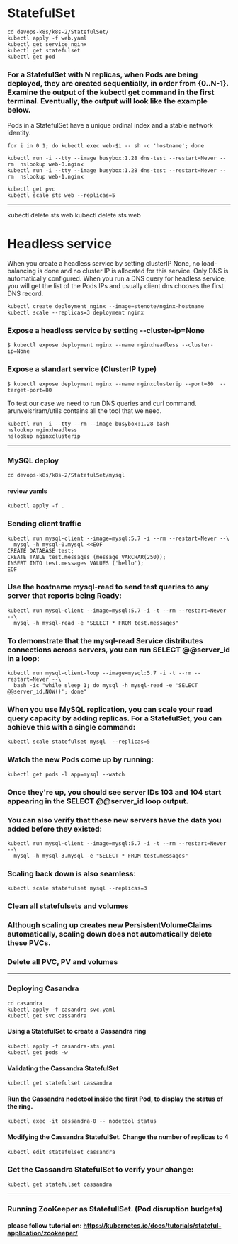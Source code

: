 # StatefulSet


```
cd devops-k8s/k8s-2/StatefulSet/
kubectl apply -f web.yaml
kubectl get service nginx
kubectl get statefulset
kubectl get pod
```

### For a StatefulSet with N replicas, when Pods are being deployed, they are created sequentially, in order from {0..N-1}. Examine the output of the kubectl get command in the first terminal. Eventually, the output will look like the example below.

Pods in a StatefulSet have a unique ordinal index and a stable network identity.
```
for i in 0 1; do kubectl exec web-$i -- sh -c 'hostname'; done
```

```
kubectl run -i --tty --image busybox:1.28 dns-test --restart=Never --rm  nslookup web-0.nginx
kubectl run -i --tty --image busybox:1.28 dns-test --restart=Never --rm  nslookup web-1.nginx
```
```
kubectl get pvc
kubectl scale sts web --replicas=5
```
--- 
kubectl delete sts web
kubectl delete sts web 

# Headless service
When you create a headless service by setting clusterIP None, no load-balancing is done and no cluster IP is allocated for this service. Only DNS is automatically configured. When you run a DNS query for headless service, you will get the list of the Pods IPs and usually client dns chooses the first DNS record.

```
kubectl create deployment nginx --image=stenote/nginx-hostname
kubectl scale --replicas=3 deployment nginx
```
### Expose a headless service by setting --cluster-ip=None
```
$ kubectl expose deployment nginx --name nginxheadless --cluster-ip=None
```

### Expose a standart service (ClusterIP type)
```
$ kubectl expose deployment nginx --name nginxclusterip --port=80  --target-port=80
```
To test our case we need to run DNS queries and curl command. arunvelsriram/utils contains all the tool that we need.
```
kubectl run -i --tty --rm --image busybox:1.28 bash
nslookup nginxheadless
nslookup nginxclusterip
```

---
###  MySQL deploy
```
cd devops-k8s/k8s-2/StatefulSet/mysql
```
#### review yamls
```
kubectl apply -f .
```
### Sending client traffic
```
kubectl run mysql-client --image=mysql:5.7 -i --rm --restart=Never --\
  mysql -h mysql-0.mysql <<EOF
CREATE DATABASE test;
CREATE TABLE test.messages (message VARCHAR(250));
INSERT INTO test.messages VALUES ('hello');
EOF
```
### Use the hostname mysql-read to send test queries to any server that reports being Ready:
```
kubectl run mysql-client --image=mysql:5.7 -i -t --rm --restart=Never --\
  mysql -h mysql-read -e "SELECT * FROM test.messages"
```

### To demonstrate that the mysql-read Service distributes connections across servers, you can run SELECT @@server_id in a loop:
```
kubectl run mysql-client-loop --image=mysql:5.7 -i -t --rm --restart=Never --\
  bash -ic "while sleep 1; do mysql -h mysql-read -e 'SELECT @@server_id,NOW()'; done"
```

### When you use MySQL replication, you can scale your read query capacity by adding replicas. For a StatefulSet, you can achieve this with a single command:
```
kubectl scale statefulset mysql  --replicas=5
```
### Watch the new Pods come up by running:
```
kubectl get pods -l app=mysql --watch
```

### Once they're up, you should see server IDs 103 and 104 start appearing in the SELECT @@server_id loop output.
### You can also verify that these new servers have the data you added before they existed:
```
kubectl run mysql-client --image=mysql:5.7 -i -t --rm --restart=Never --\
  mysql -h mysql-3.mysql -e "SELECT * FROM test.messages"
```

### Scaling back down is also seamless:
```
kubectl scale statefulset mysql --replicas=3
```
### Clean all statefulsets and volumes
### Although scaling up creates new PersistentVolumeClaims automatically, scaling down does not automatically delete these PVCs.
### Delete all PVC, PV and volumes 
---
### Deploying Casandra
```
cd casandra
kubectl apply -f casandra-svc.yaml
kubectl get svc cassandra
```
#### Using a StatefulSet to create a Cassandra ring
```
kubectl apply -f casandra-sts.yaml
kubectl get pods -w
```
#### Validating the Cassandra StatefulSet
```
kubectl get statefulset cassandra
```
#### Run the Cassandra nodetool inside the first Pod, to display the status of the ring.
```
kubectl exec -it cassandra-0 -- nodetool status
```
#### Modifying the Cassandra StatefulSet. Change the number of replicas to 4 
```
kubectl edit statefulset cassandra
```
### Get the Cassandra StatefulSet to verify your change:
```
kubectl get statefulset cassandra
```
---
### Running ZooKeeper as StatefullSet. (Pod disruption budgets)
#### please follow tutorial on: https://kubernetes.io/docs/tutorials/stateful-application/zookeeper/

